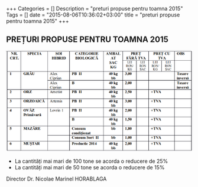+++
Categories = []
Description = "preturi propuse pentru toamna 2015"
Tags = []
date = "2015-08-06T10:36:02+03:00"
title = "preturi propuse pentru toamna 2015"
+++

## PREȚURI PROPUSE PENTRU TOAMNA 2015

<img src="/photos/post/seminte_toamna_2015.png" alt="">

- La cantități mai mari de 100 tone se acorda o reducere de 25%
- La cantități mai mari de 50 tone se acorda o reducere de 15%

<!--more-->

Director
Dr. Nicolae Marinel HORABLAGA
